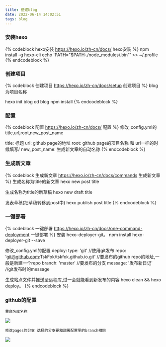 ```yaml
---
title: 搭建blog
date: 2022-06-14 14:02:51
tags: blog
---
```


### 安装hexo

{% codeblock hexo安装 https://hexo.io/zh-cn/docs/ hexo安装 %}
npm install -g hexo-cli
echo 'PATH="$PATH:./node_modules/.bin"' >> ~/.profile
{% endcodeblock %}

### 创建项目

{% codeblock 创建项目 https://hexo.io/zh-cn/docs/setup 创建项目 %}
blog为项目名称

hexo init blog 
cd blog
npm install
{% endcodeblock %}


### 配置

{% codeblock 配置 https://hexo.io/zh-cn/docs/ 配置 %}
修改_config.yml的title,url,root,new_post_name

title: 标题
url: github page的地址
root: github page的项目名称 和 url一样的时候填写/
new_post_name: 生成新文章的自动名称
{% endcodeblock %}

### 生成新文章

{% codeblock 生成新文章 https://hexo.io/zh-cn/docs/commands 生成新文章 %}
生成名称为title的新文章
hexo new post title

生成名称为title的新草稿
hexo new draft title

发表草稿(把草稿转移到post中)
hexo publish post title
{% endcodeblock %}

### 一键部署

{% codeblock 一键部署 https://hexo.io/zh-cn/docs/one-command-deployment 一键部署 %}
安装 hexo-deployer-git。
npm install hexo-deployer-git --save

修改_config.yml的配置
deploy:
type: 'git' //使用git发布
repo: 'git@github.com:TskFok/tskfok.github.io.git' //要发布的github repo的地址,一般是新建一个repo
branch: 'master' //要发布的分支
message: '发布新日记' //git发布时的message


生成站点文件并推送至远程库,过一会就能看到新发布的内容
hexo clean && hexo deploy。
{% endcodeblock %}

### github的配置

````
重命名库名称
````
![](/images/general.png)
````
修改pages的分支 选择的分支要和部署配置里的branch相同
````
![](/images/page.png)